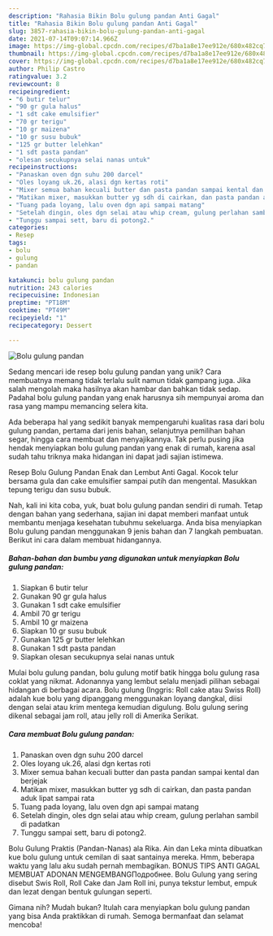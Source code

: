 ```yaml
---
description: "Rahasia Bikin Bolu gulung pandan Anti Gagal"
title: "Rahasia Bikin Bolu gulung pandan Anti Gagal"
slug: 3857-rahasia-bikin-bolu-gulung-pandan-anti-gagal
date: 2021-07-14T09:07:14.966Z
image: https://img-global.cpcdn.com/recipes/d7ba1a8e17ee912e/680x482cq70/bolu-gulung-pandan-foto-resep-utama.jpg
thumbnail: https://img-global.cpcdn.com/recipes/d7ba1a8e17ee912e/680x482cq70/bolu-gulung-pandan-foto-resep-utama.jpg
cover: https://img-global.cpcdn.com/recipes/d7ba1a8e17ee912e/680x482cq70/bolu-gulung-pandan-foto-resep-utama.jpg
author: Philip Castro
ratingvalue: 3.2
reviewcount: 8
recipeingredient:
- "6 butir telur"
- "90 gr gula halus"
- "1 sdt cake emulsifier"
- "70 gr terigu"
- "10 gr maizena"
- "10 gr susu bubuk"
- "125 gr butter lelehkan"
- "1 sdt pasta pandan"
- "olesan secukupnya selai nanas untuk"
recipeinstructions:
- "Panaskan oven dgn suhu 200 darcel"
- "Oles loyang uk.26, alasi dgn kertas roti"
- "Mixer semua bahan kecuali butter dan pasta pandan sampai kental dan berjejak"
- "Matikan mixer, masukkan butter yg sdh di cairkan, dan pasta pandan aduk lipat sampai rata"
- "Tuang pada loyang, lalu oven dgn api sampai matang"
- "Setelah dingin, oles dgn selai atau whip cream, gulung perlahan sambil di padatkan"
- "Tunggu sampai sett, baru di potong2."
categories:
- Resep
tags:
- bolu
- gulung
- pandan

katakunci: bolu gulung pandan 
nutrition: 243 calories
recipecuisine: Indonesian
preptime: "PT18M"
cooktime: "PT49M"
recipeyield: "1"
recipecategory: Dessert

---
```



![Bolu gulung pandan](https://img-global.cpcdn.com/recipes/d7ba1a8e17ee912e/680x482cq70/bolu-gulung-pandan-foto-resep-utama.jpg)

Sedang mencari ide resep bolu gulung pandan yang unik? Cara membuatnya memang tidak terlalu sulit namun tidak gampang juga. Jika salah mengolah maka hasilnya akan hambar dan bahkan tidak sedap. Padahal bolu gulung pandan yang enak harusnya sih mempunyai aroma dan rasa yang mampu memancing selera kita.

Ada beberapa hal yang sedikit banyak mempengaruhi kualitas rasa dari bolu gulung pandan, pertama dari jenis bahan, selanjutnya pemilihan bahan segar, hingga cara membuat dan menyajikannya. Tak perlu pusing jika hendak menyiapkan bolu gulung pandan yang enak di rumah, karena asal sudah tahu triknya maka hidangan ini dapat jadi sajian istimewa.

Resep Bolu Gulung Pandan Enak dan Lembut Anti Gagal. Kocok telur bersama gula dan cake emulsifier sampai putih dan mengental. Masukkan tepung terigu dan susu bubuk.


Nah, kali ini kita coba, yuk, buat bolu gulung pandan sendiri di rumah. Tetap dengan bahan yang sederhana, sajian ini dapat memberi manfaat untuk membantu menjaga kesehatan tubuhmu sekeluarga. Anda bisa menyiapkan Bolu gulung pandan menggunakan 9 jenis bahan dan 7 langkah pembuatan. Berikut ini cara dalam membuat hidangannya.

<!--inarticleads1-->

##### Bahan-bahan dan bumbu yang digunakan untuk menyiapkan Bolu gulung pandan:

1. Siapkan 6 butir telur
1. Gunakan 90 gr gula halus
1. Gunakan 1 sdt cake emulsifier
1. Ambil 70 gr terigu
1. Ambil 10 gr maizena
1. Siapkan 10 gr susu bubuk
1. Gunakan 125 gr butter lelehkan
1. Gunakan 1 sdt pasta pandan
1. Siapkan olesan secukupnya selai nanas untuk


Mulai bolu gulung pandan, bolu gulung motif batik hingga bolu gulung rasa coklat yang nikmat. Adonannya yang lembut selalu menjadi pilihan sebagai hidangan di berbagai acara. Bolu gulung (Inggris: Roll cake atau Swiss Roll) adalah kue bolu yang dipanggang menggunakan loyang dangkal, diisi dengan selai atau krim mentega kemudian digulung. Bolu gulung sering dikenal sebagai jam roll, atau jelly roll di Amerika Serikat. 

<!--inarticleads2-->

##### Cara membuat Bolu gulung pandan:

1. Panaskan oven dgn suhu 200 darcel
1. Oles loyang uk.26, alasi dgn kertas roti
1. Mixer semua bahan kecuali butter dan pasta pandan sampai kental dan berjejak
1. Matikan mixer, masukkan butter yg sdh di cairkan, dan pasta pandan aduk lipat sampai rata
1. Tuang pada loyang, lalu oven dgn api sampai matang
1. Setelah dingin, oles dgn selai atau whip cream, gulung perlahan sambil di padatkan
1. Tunggu sampai sett, baru di potong2.


Bolu Gulung Praktis (Pandan-Nanas) ala Rika. Ain dan Leka minta dibuatkan kue bolu gulung untuk cemilan di saat santainya mereka. Hmm, beberapa waktu yang lalu aku sudah pernah membagikan. BONUS TIPS ANTI GAGAL MEMBUAT ADONAN MENGEMBANGПодробнее. Bolu Gulung yang sering disebut Swis Roll, Roll Cake dan Jam Roll ini, punya tekstur lembut, empuk dan lezat dengan bentuk gulungan seperti. 

Gimana nih? Mudah bukan? Itulah cara menyiapkan bolu gulung pandan yang bisa Anda praktikkan di rumah. Semoga bermanfaat dan selamat mencoba!
